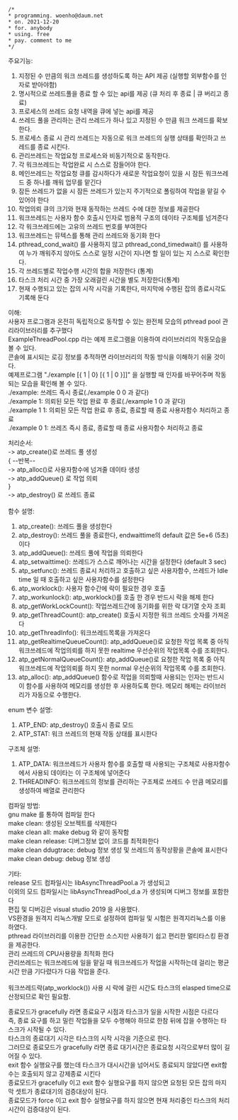 ```
/*
* programming. woenho@daum.net
* on. 2021-12-20
* for. anybody
* using. free
* pay. comment to me
*/
```

주요기능:

1. 지정된 수 만큼의 워크 쓰레드를 생성하도록 하는 API 제공 (실행할 외부함수를 인자로 받아야함)
2. 명시적으로 쓰레드풀을 종료 할 수 있는 api를 제공 (큐 처리 후 종료 | 큐 버리고 종료)
3. 프로세스의 쓰레드 요청 내역을 큐에 넣는 api를 제공
4. 쓰레드 풀을 관리하는 관리 쓰레드가 하나 있고 지정된 수 만큼 워크 쓰레드를 확보한다.
5. 프로세스 종료 시 관리 쓰레드는 자동으로 워크 쓰레드의 실행 상태를 확인하고 쓰레드를 종료 시킨다.
6. 관리쓰레드는 작업요청 프로세스와 비동기적으로 동작한다.
7. 각 워크쓰레드는 작업완료 시 스스로 잠들어야 한다.
8. 메인쓰레드는 작업요청 큐를 감시하다가 새로운 작업요청이 있을 시 잠든 워크쓰레드 중 하나를 깨워 업무를 맡긴다
9. 잠든 쓰레드가 없을 시 잠든 쓰레드가 있는지 주기적으로 폴링하여 작업을 맡길 수 있어야 한다
10. 작업의뢰 큐의 크기와 현재 동작하는 쓰레드 수에 대한 정보를 제공한다
11. 워크쓰레드는 사용자 함수 호출시 인자로 범용적 구조의 데이타 구조체를 넘겨준다
12. 각 워크쓰레드에는 고유의 쓰레드 번호를 부여한다
13. 워크쓰레드는 뮤텍스를 통해 관리 쓰레드와 동기화 한다
14. pthread_cond_wait() 를 사용하지 않고 pthread_cond_timedwait() 를 사용하여 누가 깨워주지 않아도 스스로 일정 시간이 지나면 할 일이 있는 지 스스로 확인한다.
15. 각 쓰레드별로 작업수행 시간의 합을 저장한다 (통계)
16. 타스크 처리 시간 중 가장 오래걸린 시간을 별도 저장한다(통계)
17. 현재 수행되고 있는 잡의 시작 시각을 기록한다, 마지막에 수행된 잡의 종료시각도 기록해 둔다

이해:<br />
사용자 프로그램과 온전히 독립적으로 동작할 수 있는 완전체 모습의 pthread pool 관리라이브러리를 추구했다<br />
ExampleThreadPool.cpp 라는 예제 프로그램을 이용하여 라이브러리의 작동모습을 볼 수 있다.<br />
콘솔에 표시되는 로깅 정보를 추적하면 라이브러리의 작동 방식을 이해하기 쉬울 것이다.<br />
예제프로그램 "./example [{ 1 | 0} [{ 1 | 0 }]]" 을 실행할 때 인자를 바꾸어주며 작동 되는 모습을 확인해 볼 수 있다.<br />
./example: 쓰레드 즉시 종료(./example 0 0 과 같다)<br />
./example 1: 의뢰된 모든 작업 완료 후 종료(./example 1 0 과 같다)<br />
./example 1 1: 의뢰된 모든 작업 완료 후 종료, 종료할 때 종료 사용자함수 처리하고 종료<br />
./example 0 1: 쓰레즈 즉시 종료, 종료할 때 종료 사용자함수 처리하고 종료<br />

처리순서:<br />
-> atp_create()로 쓰레드 풀 생성 <br />
	{	--반복--<br />
		-> atp_alloc()로 사용자함수에 넘겨줄 데이타 생성<br />
		-> atp_addQueue() 로 작업 의뢰<br />
	}<br />
-> atp_destroy() 로 쓰레드 종료<br />
<br />
함수 설명:<br />
1. atp_create(): 쓰레드 풀을 생성한다
2. atp_destroy(): 쓰레드 풀을 종료한다, endwaittime의 default 값은 5e+6 (5초) 이다
3. atp_addQueue(): 쓰레드 풀에 작업을 의뢰한다
4. atp_setwaittime(): 쓰레드가 스스로 깨어나는 시간을 설정한다 (default 3 sec)
5. atp_setfunc(): 쓰레드 종료시 처리하고 호출하고 싶은 사용자함수, 쓰레드가 Idle time 일 때 호출하고 싶은 사용자함수를 설정한다
6. atp_worklock(): 사용자 함수간에 락이 필요한 경우 호출
7. atp_workunlock(): atp_worklock()를 호출 한 경우 반드시 락을 해제 한다
8. atp_getWorkLockCount():	작업쓰레드간에 동기화를 위한 락 대기열 숫자 조회
9. atp_getThreadCount(): atp_create() 호출시 지정한 워크 쓰레드 숫자를 가져온다
10. atp_getThreadInfo(): 워크쓰레드목록을 가져온다
11. atp_getRealtimeQueueCount(): atp_addQueue()로 요청한 작업 목록 중 아직 워크쓰레드에 작업의뢰를 하지 못한 realtime 우선순위의 작업목록 수를 조회한다.
12. atp_getNormalQueueCount(): atp_addQueue()로 요청한 작업 목록 중 아직 워크쓰레드에 작업의뢰를 하지 못한 normal 우선순위의 작업목록 수를 조회한다.
13. atp_alloc(): atp_addQueue() 함수로 작업을 의뢰할때 사용되는 인자는 반드시 이 함수를 사용하여 메모리를 생성한 후 사용하도록 한다. 메모리 해제는 라이브러리가 자동으로 수행한다.

enum 변수 설명:<br />
1. ATP_END: atp_destroy() 호출시 종료 모드
2. ATP_STAT: 워크 쓰레드의 현재 작동 상태를 표시한다

구조체 설명:<br />
1. ATP_DATA: 워크쓰레드가 사용자 함수를 호출할 때 사용되는 구조체로 사용자함수에서 사용되 데이타는 이 구조체에 넣어준다
2. THREADINFO: 워크쓰레드의 정보를 관리하는 구조체로 쓰레드 수 만큼 메모리를 생성하여 배열로 관리한다

컴파일 방법:<br />
gnu make 를 통하여 컴파일 한다<br />
make clean: 생성된 오브젝트를 삭제한다<br />
make clean all: make debug 와 같이 동작함<br />
make clean release: 디버그정보 없이 코드를 최적화한다<br />
make clean ddugtrace: debug 정보 생성 및 쓰레드의 동작상황을 콘솔에 표시한다<br />
make clean debug: debug 정보 생성<br />

기타:<br />
release 모드 컴파일시는 libAsyncThreadPool.a 가 생성되고<br />
이외의 모드 컴파일시는 libAsyncThreadPool_d.a 가 생성되며 디버그 정보를 포함한다<br />
편집 및 디버깅은 visual studio 2019 을 사용했다.<br />
VS환경을 원격지 리눅스개발 모드로 설정하여 컴파일 및 시험은 원격지리눅스를 이용하였다.<br />
pthread 라이브러리를 이용한 간단한 소스지만 사용하기 쉽고 편리한 멀티타스킹 환경을 제공한다.<br />
관리 쓰레드의 CPU사용량을 최적화 한다<br />
관리쓰레드는 워크쓰레드에 일을 맡길 때 워크쓰레드가 작업을 시작하는데 걸리는 평균시간 만큼 기다렸다가 다음 작업을 준다.<br />
<br />
워크쓰레드락(atp_worklock()) 사용 시 락에 걸린 시간도 타스크의 elasped time으로 산정되므로 확인 필요함.<br />

종료모드가  gracefully 라면 종료요구 시점과 타스크가 일을 시작한 시점은 다르다<br />
즉, 종료 요구를 하고 밀린 작업들을 모두 수행해야 하므로 한참 뒤에 잡을 수행하는 타스크가 시작될 수 있다.<br />
타스크의 종료대기 시각은 타스크의 시작 시각을 기준으로 한다.<br />
그러므로 종료모드가  gracefully 라면 종료 대기시간은 종료요청 시각으로부터 많이 길어질 수 있다.<br />
exit 함수 실행요구를 했는데 타스크가 대시시간을 넘어서도 종료되지 않았다면 exit함수는 호출되지 않고 강제종료 시킨다<br />
종료모드가  gracefully 이고 exit 함수 실행요구를 하지 않으면 요청된 모든 잡의 마지막 셋트가 종료대기의 검증대상이 된다.<br />
종료모드가  force 이고 exit 함수 실행요구를 하지 않으면 현재 처리중인 타스크의 처리시간이 검증대상이 된다.<br />
<br />